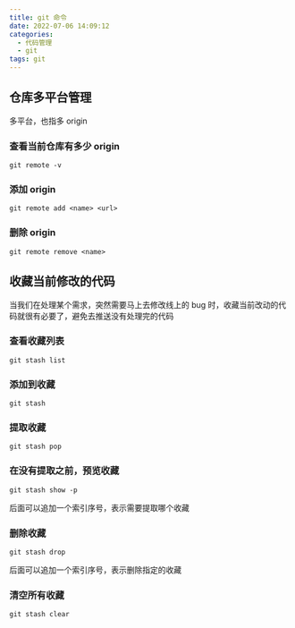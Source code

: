 ```yaml
---
title: git 命令
date: 2022-07-06 14:09:12
categories:
  - 代码管理
  - git
tags: git
---
```


<div></div>

<!-- more -->

## 仓库多平台管理

多平台，也指多 origin

### 查看当前仓库有多少 origin

```shell
git remote -v
```

### 添加 origin

```
git remote add <name> <url>
```

### 删除 origin

```
git remote remove <name>
```

## 收藏当前修改的代码

当我们在处理某个需求，突然需要马上去修改线上的 bug 时，收藏当前改动的代码就很有必要了，避免去推送没有处理完的代码

### 查看收藏列表

```shell
git stash list
```

### 添加到收藏

```shell
git stash
```

### 提取收藏

```shell
git stash pop
```

### 在没有提取之前，预览收藏

```shell
git stash show -p
```

后面可以追加一个索引序号，表示需要提取哪个收藏

### 删除收藏

```shell
git stash drop
```

后面可以追加一个索引序号，表示删除指定的收藏

### 清空所有收藏

```shell
git stash clear
```

